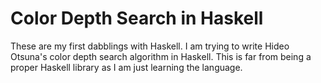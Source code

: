 # Color Depth Search in Haskell

These are my first dabblings with Haskell. I am trying to write Hideo Otsuna's color depth search algorithm in Haskell. This is far from being a proper Haskell library as I am just learning the language.

